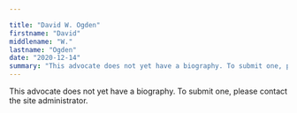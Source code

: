 ```yaml
---

title: "David W. Ogden"
firstname: "David"
middlename: "W."
lastname: "Ogden"
date: "2020-12-14"
summary: "This advocate does not yet have a biography. To submit one, please contact the site administrator."
---
```

This advocate does not yet have a biography. To submit one, please contact the site administrator.

